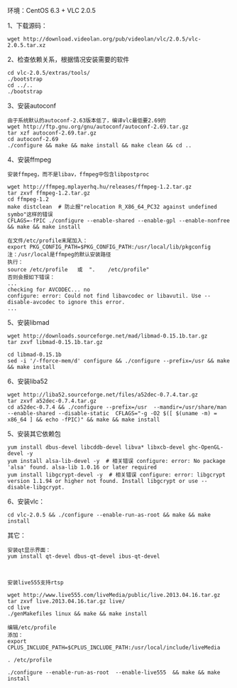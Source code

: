 
环境：CentOS 6.3 + VLC 2.0.5

1、下载源码：
	
	wget http://download.videolan.org/pub/videolan/vlc/2.0.5/vlc-2.0.5.tar.xz

2、检查依赖关系，根据情况安装需要的软件

	cd vlc-2.0.5/extras/tools/
	./bootstrap
	cd ../..
	./bootstrap

3、安装autoconf

	由于系统默认的autoconf-2.63版本低了，编译vlc最低要2.69的
	wget http://ftp.gnu.org/gnu/autoconf/autoconf-2.69.tar.gz
	tar xzf autoconf-2.69.tar.gz
	cd autoconf-2.69
	./configure && make && make install && make clean && cd ..
	

4、安装ffmpeg

	安装ffmpeg，而不是libav，ffmpeg中包含libpostproc

	wget http://ffmpeg.mplayerhq.hu/releases/ffmpeg-1.2.tar.gz
	tar zxvf ffmpeg-1.2.tar.gz
	cd ffmpeg-1.2
	make distclean  # 防止报"relocation R_X86_64_PC32 against undefined symbo"这样的错误
	CFLAGS=-fPIC ./configure --enable-shared --enable-gpl --enable-nonfree  && make && make install
	
	在文件/etc/profile末尾加入：
	export PKG_CONFIG_PATH=$PKG_CONFIG_PATH:/usr/local/lib/pkgconfig
	注：/usr/local是ffmpeg的默认安装路径
	执行：
	source /etc/profile   或  ".    /etc/profile"
	否则会报如下错误：
	...
	checking for AVCODEC... no
	configure: error: Could not find libavcodec or libavutil. Use --disable-avcodec to ignore this error.
	...
	

5、安装libmad

	wget http://downloads.sourceforge.net/mad/libmad-0.15.1b.tar.gz
	tar zxvf libmad-0.15.1b.tar.gz
	
	cd libmad-0.15.1b
	sed -i '/-fforce-mem/d' configure && ./configure --prefix=/usr && make && make install
	

6、安装liba52
	
	wget http://liba52.sourceforge.net/files/a52dec-0.7.4.tar.gz
	tar zxvf a52dec-0.7.4.tar.gz
	cd a52dec-0.7.4 && ./configure --prefix=/usr  --mandir=/usr/share/man  --enable-shared --disable-static  CFLAGS="-g -O2 $([ $(uname -m) = x86_64 ] && echo -fPIC)" && make && make install 
	
5、安装其它依赖包
	
	yum install dbus-devel libcddb-devel libva* libxcb-devel ghc-OpenGL-devel -y
	yum install alsa-lib-devel -y  # 相关错误 configure: error: No package 'alsa' found. alsa-lib 1.0.16 or later required
	yum install libgcrypt-devel -y  # 相关错误 configure: error: libgcrypt version 1.1.94 or higher not found. Install libgcrypt or use --disable-libgcrypt.
	
	
6、安装vlc：

	cd vlc-2.0.5 && ./configure --enable-run-as-root && make && make install

其它：

	安装qt显示界面：
	yum install qt-devel dbus-qt-devel ibus-qt-devel



	安装live555支持rtsp

	wget http://www.live555.com/liveMedia/public/live.2013.04.16.tar.gz
	tar zxvf live.2013.04.16.tar.gz live/
	cd live
	./genMakefiles linux && make && make install

	编辑/etc/profile
	添加：
	export CPLUS_INCLUDE_PATH=$CPLUS_INCLUDE_PATH:/usr/local/include/liveMedia

	. /etc/profile

	./configure --enable-run-as-root  --enable-live555  && make && make install	
	